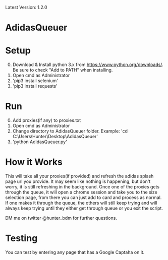 Latest Version: 1.2.0

# AdidasQueuer

# Setup

0. Download & Install python 3.x from https://www.python.org/downloads/. Be sure to check "Add to PATH" when installing.
1. Open cmd as Administrator
2. 'pip3 install selenium'
3. 'pip3 install requests'

# Run

0. Add proxies(if any) to proxies.txt
1. Open cmd as Administrator
2. Change directory to AdidasQueuer folder. Example: 'cd C:\Users\Hunter\Desktop\AdidasQueuer'
3. 'python AdidasQueuer.py'

# How it Works
This will take all your proxies(if provided) and refresh the adidas splash page url you provide. It may seem like nothing is happening, but don't worry, it is still refreshing in the background. Once one of the proxies gets through the queue, it will open a chrome session and take you to the size selection page, from there you can just add to card and process as normal. If one makes it through the queue, the others will still keep trying and will always keep trying until they either get through queue or you exit the script.

DM me on twitter @hunter_bdm for further questions.

# Testing
You can test by entering any page that has a Google Captaha on it.